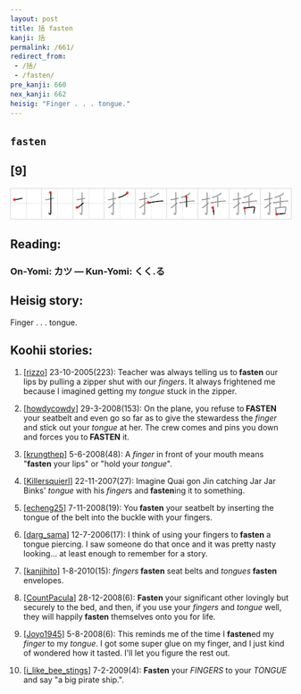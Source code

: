```yaml
---
layout: post
title: 括 fasten
kanji: 括
permalink: /661/
redirect_from:
 - /括/
 - /fasten/
pre_kanji: 660
nex_kanji: 662
heisig: "Finger . . . tongue."
---
```


## `fasten`

## [9]

<div class="stroke"><img src="../images/E68BAC.png" /></div>

## Reading:

### On-Yomi: カツ &mdash; Kun-Yomi: くく.る

## Heisig story:

Finger . . . tongue.

## Koohii stories:

1) [<a href="http://kanji.koohii.com/profile/rizzo">rizzo</a>] 23-10-2005(223): Teacher was always telling us to<strong> fasten</strong> our lips by pulling a zipper shut with our <em>fingers</em>. It always frightened me because I imagined getting my <em>tongue</em> stuck in the zipper.

2) [<a href="http://kanji.koohii.com/profile/howdycowdy">howdycowdy</a>] 29-3-2008(153): On the plane, you refuse to<strong> FASTEN</strong> your seatbelt and even go so far as to give the stewardess the <em>finger</em> and stick out your <em>tongue</em> at her. The crew comes and pins you down and forces you to<strong> FASTEN</strong> it.

3) [<a href="http://kanji.koohii.com/profile/krungthep">krungthep</a>] 5-6-2008(48): A <em>finger</em> in front of your mouth means &quot;<strong>fasten</strong> your lips&quot; or &quot;hold your <em>tongue</em>&quot;.

4) [<a href="http://kanji.koohii.com/profile/Killersquierl">Killersquierl</a>] 22-11-2007(27): Imagine Quai gon Jin catching Jar Jar Binks&#039; <em>tongue</em> with his <em>finger</em>s and<strong> fasten</strong>ing it to something.

5) [<a href="http://kanji.koohii.com/profile/echeng25">echeng25</a>] 7-11-2008(19): You<strong> fasten</strong> your seatbelt by inserting the tongue of the belt into the buckle with your fingers.

6) [<a href="http://kanji.koohii.com/profile/darg_sama">darg_sama</a>] 12-7-2006(17): I think of using your fingers to<strong> fasten</strong> a tongue piercing. I saw someone do that once and it was pretty nasty looking... at least enough to remember for a story.

7) [<a href="http://kanji.koohii.com/profile/kanjihito">kanjihito</a>] 1-8-2010(15): <em>fingers</em><strong> fasten</strong> seat belts and <em>tongues</em><strong> fasten</strong> envelopes.

8) [<a href="http://kanji.koohii.com/profile/CountPacula">CountPacula</a>] 28-12-2008(6): <strong>Fasten</strong> your significant other lovingly but securely to the bed, and then, if you use your <em>fingers</em> and <em>tongue</em> well, they will happily<strong> fasten</strong> themselves onto you for life.

9) [<a href="http://kanji.koohii.com/profile/Joyo1945">Joyo1945</a>] 5-8-2008(6): This reminds me of the time I <strong>fasten</strong>ed my <em>finger</em> to my <em>tongue</em>. I got some super glue on my finger, and I just kind of wondered how it tasted. I&#039;ll let you figure the rest out.

10) [<a href="http://kanji.koohii.com/profile/i_like_bee_stings">i_like_bee_stings</a>] 7-2-2009(4): <strong>Fasten</strong> your <em>FINGERS</em> to your <em>TONGUE</em> and say &quot;a big pirate ship.&quot;.
